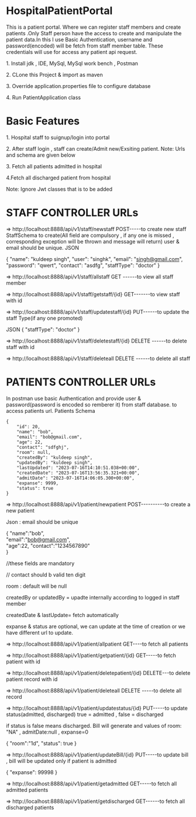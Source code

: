 
# HospitalPatientPortal
This is a patient portal. Where we can register staff members and create patients .Only Staff person have the access to create and manipulate the patient data.In this I use Basic Authentication, username and password(encoded) will be fetch from staff member table. These credentials will use for access any patient api request.

<p> 1. Install jdk , IDE, MySql, MySql work bench , Postman</p>

<p> 2. CLone this Project & import as maven </p>

<p> 3. Override application.properties file to configure database </p>

<p> 4. Run PatientApplication class </p>


<h1> Basic Features </h1>

<p> 1. Hospital staff to suignup/login into portal </p>

<p> 2. After staff login , staff can create/Admit new/Exsiting patient.  Note: Urls and schema are given below </p>

<p> 3. Fetch all patients admitted in hospital </p>

<p> 4.Fetch all discharged patient from hospital</p>

Note: Ignore Jwt classes that is to be added 

# STAFF CONTROLLER URLs

=>  http://localhost:8888/api/v1/staff/newstaff                POST-----to create new staff 
StaffSchema to create(All field are compulsory , if any one is missed , corresponding exception will be thrown and message will return)
user & email should be unique.
JSON

{
    "name": "kuldeep singh",
    "user": "singhk",
    "email": "singh@gmail.com",
    "password": "qwert",
    "contact": "asdfg",
    "staffType": "doctor"
}

=>  http://localhost:8888/api/v1/staff/allstaff                   GET ------to view all staff member

=>  http://localhost:8888/api/v1/staff/getstaff/{id}              GET-------to view staff with id

=>  http://localhost:8888/api/v1/staff/updatestaff/{id}           PUT------to update the staff Type(if any one promoted)

JSON
{
"staffType": "doctor"
}

=>  http://localhost:8888/api/v1/staff/deletestaff/{id}             DELETE ------to delete staff with id

=>  http://localhost:8888/api/v1/staff/deleteall                    DELETE ------to delete all staff


# PATIENTS CONTROLLER URLs

In postman use basic Authentication and provide user & password(password is encoded so remberer it) from staff database. to access patients url.
Patients Schema

    {
        "id": 20,       
        "name": "bob",
        "email": "bob@gmail.com",
        "age": 22,
        "contact": "sdfghj",
        "room": null,    
        "createdBy": "kuldeep singh",
        "updatedBy": "kuldeep singh",
        "lastUpdated": "2023-07-16T14:10:51.038+00:00",
        "createdDate": "2023-07-16T13:56:35.321+00:00",
        "admitDate": "2023-07-16T14:06:05.300+00:00",
        "expanse": 9999,
        "status": true
    }

=>  http://localhost:8888/api/v1/patient/newpatient                 POST----------to create a new patient

Json  : email should be unique

{
    "name":"bob",                
    "email":"bob@gmail.com",    
     "age":22,
    "contact":"1234567890"      
} 

//these fields are mandatory

// contact should b valid ten digit

room : default will be null

createdBy or updatedBy = upadte internally according to logged in staff member

createdDate & lastUpdate= fetch automatically

expanse & status are optional, we can update at the time of creation or we have different url to update.

=>  http://localhost:8888/api/v1/patient/allpatient                  GET----to fetch all patients

=>  http://localhost:8888/api/v1/patient/getpatient/{id}             GET-----to fetch patient with id        

=>  http://localhost:8888/api/v1/patient/deletepatient/{id}          DELETE---to delete patient record with id

=>  http://localhost:8888/api/v1/patient/deleteall                    DELETE -----to delete all record

=> http://localhost:8888/api/v1/patient/updatestatus/{id}            PUT-----to update status(admitted, discharged) true = admitted , false = discharged 

   if status is false means discharged. Bill will generate and values of room: "NA" , admitDate:null , expanse=0
   
{
    "room":"1d",
    "status": true
}


=> http://localhost:8888/api/v1/patient/updateBill/{id}                PUT-----to update bill , bill will be updated only if patient is admitted    

{
    "expanse": 99998
}

=>  http://localhost:8888/api/v1/patient/getadmitted                    GET-----to fetch all admitted patients

=>  http://localhost:8888/api/v1/patient/getdischarged                  GET------to fetch all discharged patients  

